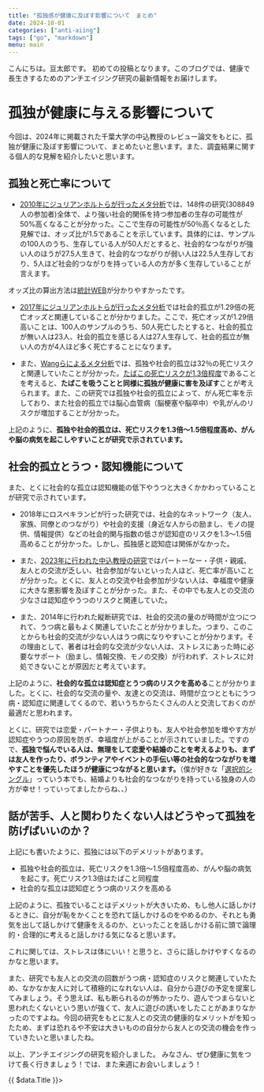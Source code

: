```yaml
---
title: "孤独感が健康に及ぼす影響について　まとめ"
date: 2024-10-01
categories: ["anti-aiing"]
tags: ["go", "markdown"]
menu: main
---
```


こんにちは。豆太郎です。
初めての投稿となります。このブログでは、健康で長生きするためのアンチエイジング研究の最新情報をお届けします。

# 孤独が健康に与える影響について

今回は、2024年に掲載された千葉大学の中込教授のレビュー論文をもとに、孤独が健康に及ぼす影響について、まとめたいと思います。また、調査結果に関する個人的な見解を紹介したいと思います。

## 孤独と死亡率について

- [2010年にジュリアンホルトらが行ったメタ分析](https://journals.plos.org/plosmedicine/article?id=10.1371/journal.pmed.1000316)では、148件の研究(308849人の参加者)全体で、より強い社会的関係を持つ参加者の生存の可能性が50%高くなることが分かった。ここで生存の可能性が50％高くなるとした見解では、オッズ比が1.5であることを示しています。具体的には、サンプルの100人のうち、生存している人が50人だとすると、社会的なつながりが強い人のほうが27.5人生きて、社会的なつながりが弱い人は22.5人生存しており、5人ほど社会的つながりを持っている人の方が多く生存していることが言えます。

オッズ比の算出方法は[統計WEB](https://bellcurve.jp/statistics/course/26781.html?srsltid=AfmBOoqYoMvo1Lb1i-Bgog10tuQWW4jKpDioYL7GqJ5Dm_VM5TcPf4ZA)が分かりやすかったです。


- [2017年にジュリアンホルトらが行ったメタ分析](https://www.ncbi.nlm.nih.gov/pmc/articles/PMC5598785/)では社会的孤立が1.29倍の死亡オッズと関連していることが分かりました。ここで、死亡オッズが1.29倍高いことは、100人のサンプルのうち、50人死亡したとすると、社会的孤立が無い人は23人、社会的孤立を感じる人は27人生存して、社会的孤立が無い人の方が4人ほど多く死亡することになります。

- また、[Wangらによるメタ分析](https://www.nature.com/articles/s41562-023-01617-6)では、孤独や社会的孤立は32％の死亡リスクと関連していたことが分かった。[たばこの死亡リスクが1.3倍程度](https://epi.ncc.go.jp/jphc/outcome/252.html#:~:text=%E3%81%AA%E3%81%84%E4%BA%BA%E3%82%88%E3%82%8A%E3%80%81-,%E7%B7%8F%E6%AD%BB%E4%BA%A1%E3%81%A7%E3%81%AF%E7%94%B7%E5%A5%B3%E3%81%A8%E3%82%821.3%E5%80%8D,-%E3%80%81%E3%81%8C%E3%82%93%E6%AD%BB%E4%BA%A1%E3%81%A7%E3%81%AF)であることを考えると、**たばこを吸うことと同様に孤独が健康に害を及ぼす**ことが考えられます。また、この研究では孤独や社会的孤立によって、がん死亡率を示しており、また社会的孤立では脳心血管病（脳梗塞や脳卒中）や乳がんのリスクが増加することが分かった。


上記のように、**孤独や社会的孤立は、死亡リスクを1.3倍～1.5倍程度高め、がんや脳の病気を起こしやすいことが研究で示されています。**

## 社会的孤立とうつ・認知機能について

また、とくに社会的な孤立は認知機能の低下やうつと大きくかかわっていることが研究で示されています。

- 2018年にロスペキランピが行った研究では、社会的なネットワーク（友人、家族、同僚とのつながり）や社会的支援（身近な人からの励まし、モノの提供、情報提供）などの社会的関与指数の低さが認知症のリスクを1.3～1.5倍高めることが分かった。しかし、孤独感と認知症は関係がなかった。

- また、[2023年に行われた中込教授の研究](https://www.sciencedirect.com/science/article/abs/pii/S0277953623002940)ではパートーなー・子供・親戚、友人との交流が乏しい、社会参加がないといった人ほど、死亡率が高いことが分かった。とくに、友人との交流や社会参加が少ない人は、幸福度や健康に大きな悪影響を及ぼすことが分かった。また、その中でも友人との交流の少なさは認知症やうつのリスクと関連していた。

- また、2014年に行われた縦断研究では、社会的交流の量のが時間が立つにつれて、うつ病と最もよく関連していたことが分かりました。つまり、このことからも社会的交流が少ない人はうつ病になりやすいことが分かります。その理由として、著者は社会的な交流が少ない人は、ストレスにあった時に必要なサポート（励まし、情報交換、モノの交換）が行われず、ストレスに対処できないことが原因だと考えています。


上記のように、**社会的な孤立は認知症とうつ病のリスクを高める**ことが分かりました。とくに、社会的な交流の量や、友達との交流は、時間が立つとともにうつ病・認知症に関連してくるので、若いうちからたくさんの人と交流しておくのが最適だと思われます。


とくに、研究では恋愛・パートナー・子供よりも、友人や社会参加を増やす方が認知症やうつの原因を防ぎ、幸福度が上がることが示されていました。ですので、**孤独で悩んでいる人は、無理をして恋愛や結婚のことを考えるよりも、まずは友人を作ったり、ボランティアやイベントの手伝い等の社会的なつながりを増やすことを優先したほうが健康につながると思います。**（僕が好きな「[選択的シングル](https://books.rakuten.co.jp/rb/17455653/)」っていう本でも、結婚よりも社会的なつながりを持っている独身の人の方が幸せ！っていってましたからね、、）

## 話が苦手、人と関わりたくない人はどうやって孤独を防げばいいのか？

上記にも書いたように、孤独には以下のデメリットがあります。

- 孤独や社会的孤立は、死亡リスクを1.3倍～1.5倍程度高め、がんや脳の病気を起こす。死亡リスク1.3倍はたばこと同程度
- 社会的な孤立は認知症とうつ病のリスクを高める

上記のように、孤独でいることはデメリットが大きいため、もし他人に話しかけるときに、自分が恥をかくことを恐れて話しかけるのをやめるのか、それとも勇気を出して話しかけて健康をえるのか、といったことを話しかける前に頭で論理的・合理的に考えると話しかける気になると思います。

これに関しては、ストレスは体にいい！と思うと、さらに話しかけやすくなるのかなと思います。

また、研究でも友人との交流の回数がうつ病・認知症のリスクと関連していたため、なかなか友人に対して積極的になれない人は、自分から遊びの予定を提案してみましょう。そう思えば、私も断られるのが怖かったり、遊んでつまらないと思われたくないという思いが強くて、友人に遊びの誘いをしたことがあまりなかったのですよね。今回の研究をもとに友人との交流の健康的なメリットがを知ったため、まずは恐れるや不安は大きいものの自分から友人との交流の機会を作っていきたいと思いましたね。


以上、アンチエイジングの研究を紹介しました。
みなさん、ぜひ健康に気をつけて長く行きましょう！では、また来週にお会いしましょう！
<div>
  {{ $data.Title }}>
</div>
